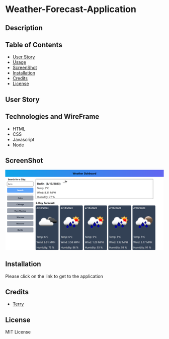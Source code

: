 # Weather-Forecast-Application


## Description



## Table of Contents

- [User Story](#)
- [Usage](#)
- [ScreenShot](#ScreenShot)
- [Installation](#Installation)
- [Credits](#Credits)
- [License](#License)


## User Story




## Technologies and WireFrame

- HTML
- CSS
- Javascript
- Node


## ScreenShot

![Web Page Overview](./assets/WeatherDashboard.png?raw=true "Web Page Overview")

## Installation

Please click on the link to get to the application


## Credits

- [Terry](https://github.com/TerryKor)

## License

MIT License
